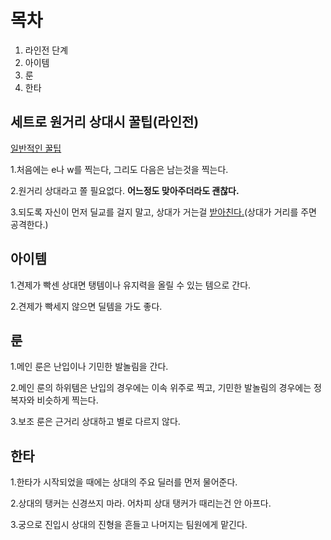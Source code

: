 <!doctype html>
<html>
<head>
  <title>세트의 꿀팁</title>
  <meta charset="utf-8">
</head>
<body>
<h1>목차</h1>
<ol>
    <li>라인전 단계</li>
    <li>아이템</li>
    <li>룬</li>
    <li>한타</li>
</ol>
  <h2>세트로 원거리 상대시 꿀팁(라인전)</h2> <a href="http://lol.inven.co.kr/dataninfo/champion/manualToolView.php?idx=145724" target="_blank">일반적인 꿀팁</a>
  <p>1.처음에는 e나 w를 찍는다, 그리도 다음은 남는것을 찍는다.</p>
  <p>2.원거리 상대라고 쫄 필요없다. <strong>어느정도 맞아주더라도 괜찮다.</strong></p>
  <p>3.되도록 자신이 먼저 딜교를 걸지 말고, 상대가 거는걸 <u>받아친다.</u>(상대가 거리를 주면 공격한다.)</p>
  <h2>아이템</h2>
  <p>1.견제가 빡센 상대면 탱템이나 유지력을 올릴 수 있는 템으로 간다.</p>
  <p>2.견제가 빡세지 않으면 딜템을 가도 좋다.</p>
  <h2>룬</h2>
  <p>1.메인 룬은 난입이나 기민한 발놀림을 간다.</p>
  <p>2.메인 룬의 하위템은 난입의 경우에는 이속 위주로 찍고, 기민한 발놀림의 경우에는 정복자와 비슷하게 찍는다.</p>
  <p>3.보조 룬은 근거리 상대하고 별로 다르지 않다.</p>
  <h2>한타</h2>
  <P>1.한타가 시작되었을 때에는 상대의 주요 딜러를 먼저 물어준다.</p>
  <p>2.상대의 탱커는 신경쓰지 마라. 어차피 상대 탱커가 때리는건 안 아프다.</p>
  <p>3.궁으로 진입시 상대의 진형을 흔들고 나머지는 팀원에게 맡긴다.</p>
</body>
</html>
